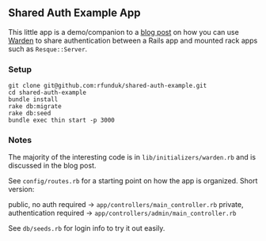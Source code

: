 ## Shared Auth Example App

This little app is a demo/companion to a
[blog post](http://ryanfunduk.com/shared-auth-for-rack-apps)
on how you can use
[Warden](https://github.com/hassox/warden/wiki/overview)
to share authentication between a Rails app and mounted
rack apps such as `Resque::Server`.

### Setup

    git clone git@github.com:rfunduk/shared-auth-example.git
    cd shared-auth-example
    bundle install
    rake db:migrate
    rake db:seed
    bundle exec thin start -p 3000

### Notes

The majority of the interesting code is in `lib/initializers/warden.rb`
and is discussed in the blog post.

See `config/routes.rb` for a starting point on how the app
is organized. Short version:

public, no auth required -> `app/controllers/main_controller.rb`
private, authentication required -> `app/controllers/admin/main_controller.rb`

See `db/seeds.rb` for login info to try it out easily.
